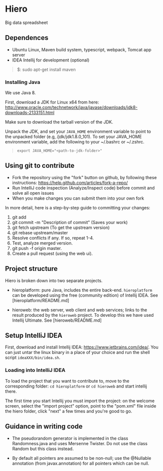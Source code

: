 # Hiero
Big data spreadsheet

## Dependences

* Ubuntu Linux, Maven build system, typescript, webpack, Tomcat app server
* IDEA Intellij for development (optional)

> $: sudo apt-get install maven

### Installing Java

We use Java 8.

First, download a JDK for Linux x64 from here: http://www.oracle.com/technetwork/java/javase/downloads/jdk8-downloads-2133151.html

Make sure to download the tarball version of the JDK.

Unpack the JDK, and set your `JAVA_HOME` environment variable to point
to the unpacked folder (e.g, <fully qualified path
to>/jdk/jdk1.8.0_101). To set your JAVA_HOME environment variable, add
the following to your ~/.bashrc or ~/.zshrc.

> ```export JAVA_HOME="<path-to-jdk-folder>"```

## Using git to contribute

* Fork the repository using the "fork" button on github, by following these instructions:
https://help.github.com/articles/fork-a-repo/
* Run IntelliJ code inspection (Analyze/Inspect code) before commit and solve all open issues
* When you make changes you can submit them into your own fork

In more detail, here is a step-by-step guide to committing your changes:

1. git add <files that changed>
2. git commit -m "Description of commit" (Saves your work)
3. git fetch upstream (To get the upstream version)
4. git rebase upstream/master
5. Resolve conflicts if any. If so, repeat 1-4.
6. Test, analyze merged version.
7. git push -f origin master.
8. Create a pull request (using the web ui).

## Project structure

Hiero is broken down into two separate projects.

* hieroplatform: pure Java, includes the entire back-end.  `hieroplatform` can be
developed using the free (community edition) of Intellij IDEA.  See
[hieroplatform/README.md]

* hieroweb: the web server, web client and web services; links to the
result produced by the `hieroweb` project.  To develop this we have
used Intellij Ultimate.  See [hieroweb/README.md]

## Setup IntelliJ IDEA

First, download and install Intellij IDEA:
https://www.jetbrains.com/idea/.  You can just untar the linux binary
in a place of your choice and run the shell script
`ideaXXX/bin/idea.sh`.

### Loading into IntelliJ IDEA

To load the project that you want to contribute to, move to the
corresponding folder: `cd hieroplatform` or `cd hieroweb` and start
intellij there.

The first time you start Intellij you must import the project: on the
welcome screen, select the "import project" option, point to the
"pom.xml" file inside the hiero folder, click "next" a few times and
you're good to go.

## Guidance in writing code

* The pseudorandom generator is implemented in the class
Randomness.java and uses Mersenne Twister.  Do not use the class
Random but this class instead.

* By default all pointers are assumed to be non-null; use the
  @Nullable annotation (from javax.annotation) for all pointers which
  can be null.